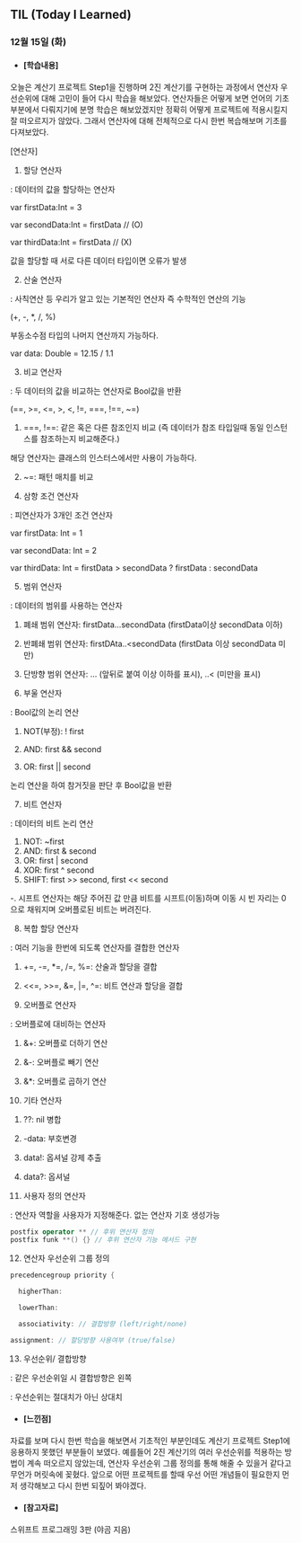 ## TIL (Today I Learned)

### 12월 15일 (화)

- #### [학습내용]
오늘은 계산기 프로젝트 Step1을 진행하며 2진 계산기를 구현하는 과정에서
연산자 우선순위에 대해 고민이 들어 다시 학습을 해보았다. 연산자들은 어떻게 보면 언어의 기초부분에서 다뤄지기에 분명 학습은 해보았겠지만 정확히 어떻게 프로젝트에 적용시킬지 잘 떠오르지가 않았다. 그래서 연산자에 대해 전체적으로 다시 한번 복습해보며 기초를 다져보았다.

[연산자]

1. 할당 연산자

 : 데이터의 값을 할당하는 연산자

var firstData:Int = 3

var secondData:Int = firstData // (O)

var thirdData:Int = firstData // (X)

값을 할당할 때 서로 다른 데이터 타입이면 오류가 발생



2. 산술 연산자

 : 사칙연산 등 우리가 알고 있는 기본적인 연산자 즉 수학적인 연산의 기능

(+, -, *, /, %)

 부동소수점 타입의 나머지 연산까지 가능하다.

var data: Double = 12.15 / 1.1



3. 비교 연산자

 : 두 데이터의 값을 비교하는 연산자로 Bool값을 반환

(==, >=, <=, >, <, !=, ===, !==, ~=)

 1) ===, !==: 같은 혹은 다른 참조인지 비교 (즉 데이터가 참조 타입일때 동일 인스턴스를 참조하는지 비교해준다.)

해당 연산자는 클래스의 인스터스에서만 사용이 가능하다.

 2) ~=: 패턴 매치를 비교



4. 삼항 조건 연산자

 : 피연산자가 3개인 조건 연산자

var firstData: Int = 1

var secondData: Int = 2

var thirdData: Int = firstData > secondData ? firstData : secondData



5. 범위 연산자

: 데이터의 범위를 사용하는 연산자

1. 폐쇄 범위 연산자: firstData…secondData (firstData이상 secondData 이하)

2) 반폐쇄 범위 연산자: firstDAta..<secondData (firstData 이상 secondData 미만)

3) 단방향 범위 연산자: … (앞뒤로 붙여 이상 이하를 표시), ..< (미만을 표시)



6. 부울 연산자

 : Bool값의 논리 연산

 1) NOT(부정): ! first

 2) AND: first && second

 3) OR: first || second

논리 연산을 하여 참거짓을 판단 후 Bool값을 반환



7. 비트 연산자

 : 데이터의 비트 논리 연산

1. NOT: ~first
2. AND: first & second
3. OR: first | second
4. XOR: first ^ second
5. SHIFT: first >> second, first << second

-. 시프트 연산자는 해당 주어진 값 만큼 비트를 시프트(이동)하며 이동 시 빈 자리는 0으로 채워지며 오버플로된 비트는 버려진다.



8. 복합 할당 연산자

 : 여러 기능을 한번에 되도록 연산자를 결합한 연산자

 1) +=, -=, *=, /=, %=: 산술과 할당을 결합

 2) <<=, >>=, &=, |=, ^=: 비트 연산과 할당을 결합



9. 오버플로 연산자

: 오버플로에 대비하는 연산자

 1) &+: 오버플로 더하기 연산

 2) &-: 오버플로 빼기 연산

 3) &*: 오버플로 곱하기 연산



10. 기타 연산자

 1) ??: nil 병합

 2) -data: 부호변경

 3) data!: 옵셔널 강제 추출

 4) data?: 옵셔널



11. 사용자 정의 연산자

 : 연산자 역할을 사용자가 지정해준다. 없는 연산자 기호 생성가능

  ```swift
postfix operator ** // 후위 연산자 정의
postfix funk **() {} // 후위 연산자 기능 메서드 구현
  ```



12. 연산자 우선순위 그룹 정의
  ```swift
precedencegroup priority {

	higherThan: 

	lowerThan: 

	associativity: // 결합방향 (left/right/none)

 assignment: // 할당방향 사용여부 (true/false)
  ```


13. 우선순위/ 결합방향

 : 같은 우선순위일 시 결합방향은 왼쪽

 : 우선순위는 절대치가 아닌 상대치



- #### [느낀점]

자료를 보며 다시 한번 학습을 해보면서 기초적인 부분인데도 계산기 프로젝트 Step1에 응용하지 못했던 부분들이 보였다. 예를들어 2진 계산기의 여러 우선순위를 적용하는 방법이 계속 떠오르지 않았는데, 연산자 우선순위 그룹 정의를 통해 해줄 수 있을거 같다고 무언가 머릿속에 꽂혔다. 앞으로 어떤 프로젝트를 할때 우선 어떤 개념들이 필요한지 먼저 생각해보고 다시 한번 되짚어 봐야겠다. 



- #### [참고자료]

스위프트 프로그래밍 3판 (야곰 지음)